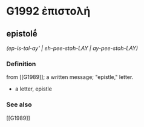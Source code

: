 # G1992 ἐπιστολή

## epistolḗ

_(ep-is-tol-ay' | eh-pee-stoh-LAY | ay-pee-stoh-LAY)_

### Definition

from [[G1989]]; a written message; "epistle," letter.

- a letter, epistle

### See also

[[G1989]]

